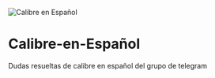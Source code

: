 ![Calibre en Español](calibre-en-español.png)




# Calibre-en-Español
Dudas resueltas de calibre en español del grupo de telegram
